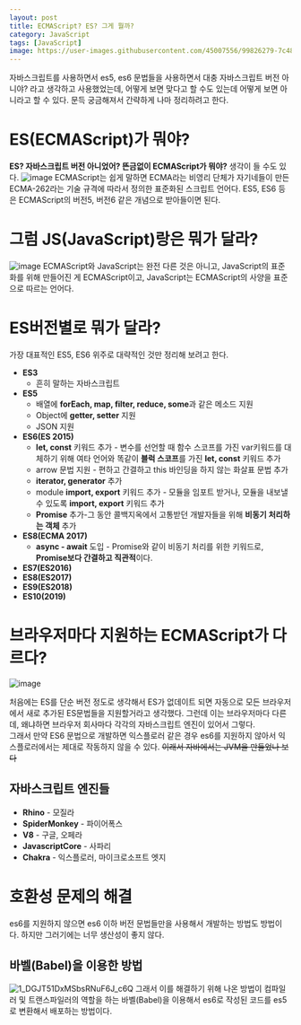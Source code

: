 ```yaml
---
layout: post
title: ECMAScript? ES? 그게 뭘까?
category: JavaScript
tags: [JavaScript]
image: https://user-images.githubusercontent.com/45007556/99826279-7c48c080-2b9b-11eb-8cce-3c92f971c803.png
---
```

자바스크립트를 사용하면서 es5, es6 문법들을 사용하면서 대충 자바스크립트 버전 아니야? 라고 생각하고 사용했었는데, 어떻게 보면 맞다고 할 수도 있는데 어떻게 보면 아니라고 할 수 있다. 문득 궁금해져서 간략하게 나마 정리하려고 한다.

# ES(ECMAScript)가 뭐야?
**ES? 자바스크립트 버전 아니었어? 뜬금없이 ECMAScript가 뭐야?** 생각이 들 수도 있다. 
![image](https://user-images.githubusercontent.com/45007556/99825837-e7de5e00-2b9a-11eb-86cd-3fb684123ec0.png)
ECMAScript는 쉽게 말하면 ECMA라는 비영리 단체가 자기네들이 만든 ECMA-262라는 기술 규격에 따라서 정의한 표준화된 스크립트 언어다. ES5, ES6 등은 ECMAScript의 버전5, 버전6 같은 개념으로 받아들이면 된다.

# 그럼 JS(JavaScript)랑은 뭐가 달라?
![image](https://user-images.githubusercontent.com/45007556/99826279-7c48c080-2b9b-11eb-8cce-3c92f971c803.png)
ECMAScript와 JavaScript는 완전 다른 것은 아니고, JavaScript의 표준화를 위해 만들어진 게 ECMAScript이고, JavaScript는 ECMAScript의 사양을 표준으로 따르는 언어다.

# ES버전별로 뭐가 달라?
가장 대표적인 ES5, ES6 위주로 대략적인 것만 정리해 보려고 한다.
* **ES3**
  * 흔히 말하는 자바스크립트
* **ES5**
  * 배열에 **forEach, map, filter, reduce, some**과 같은 메소드 지원
  * Object에 **getter, setter** 지원
  * JSON 지원
* **ES6(ES 2015)**
  * **let, const** 키워드 추가 - 변수를 선언할 때 함수 스코프를 가진 var키워드를 대체하기 위해 여타 언어와 똑같이 **블럭 스코프**를 가진 **let, const** 키워드 추가
  * arrow 문법 지원 - 편하고 간결하고 this 바인딩을 하지 않는 화살표 문법 추가
  * **iterator, generator** 추가
  * module **import, export** 키워드 추가 - 모듈을 임포트 받거나, 모듈을 내보낼 수 있도록 **import, export** 키워드 추가
  * **Promise** 추가-그 동안 콜백지옥에서 고통받던 개발자들을 위해 **비동기 처리하는 객체** 추가
* **ES8(ECMA 2017)**
  * **async - await** 도입 - Promise와 같이 비동기 처리를 위한 키워드로, **Promise보다 간결하고 직관적**이다.
* **ES7(ES2016)**
* **ES8(ES2017)**
* **ES9(ES2018)**
* **ES10(2019)**
  
# 브라우저마다 지원하는 ECMAScript가 다르다?
![image](https://user-images.githubusercontent.com/45007556/99863269-b6888100-2be0-11eb-94d4-1613cf98b5eb.png)
  
처음에는 ES를 단순 버전 정도로 생각해서 ES가 없데이트 되면 자동으로 모든 브라우저에서 새로 추가된 ES문법들을 지원할거라고 생각했다.
그런데 이는 브라우저마다 다른데, 왜냐하면 브라우저 회사마다 각각의 자바스크립트 엔진이 있어서 그렇다.  
그래서 만약 ES6 문법으로 개발하면 익스플로러 같은 경우 es6를 지원하지 않아서 익스플로러에서는 제대로 작동하지 않을 수 있다.
~~이래서 자바에서는 JVM을 만들었나 보다~~
## 자바스크립트 엔진들
* **Rhino** - 모질라
* **SpiderMonkey** - 파이어폭스
* **V8** - 구글, 오페라
* **JavascriptCore** - 사파리
* **Chakra** - 익스플로러, 마이크로소프트 엣지

# 호환성 문제의 해결
es6를 지원하지 않으면 es6 이하 버전 문법들만을 사용해서 개발하는 방법도 방법이다. 하지만 그러기에는 너무 생산성이 좋지 않다.

## 바벨(Babel)을 이용한 방법
![1_DGJT51DxMSbsRNuF6J_c6Q](https://user-images.githubusercontent.com/45007556/99864982-e5572500-2be9-11eb-8d57-06e5cccaae37.jpeg)
그래서 이를 해결하기 위해 나온 방법이 컴파일러 및 트랜스파일러의 역할을 하는 바벨(Babel)을 이용해서 es6로 작성된 코드를 es5로 변환해서 배포하는 방법이다.